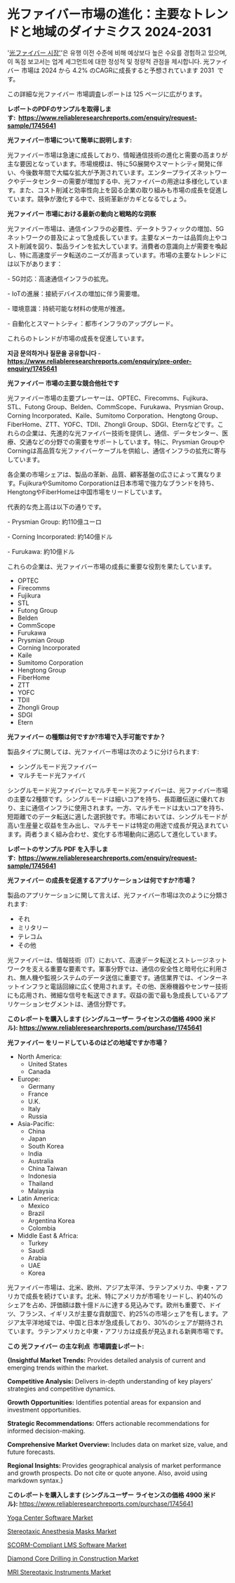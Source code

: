 <p><h1>光ファイバー市場の進化：主要なトレンドと地域のダイナミクス 2024-2031</h1></p><p>'<a href="https://www.reliableresearchreports.com/optical-fiber-r1745641?utm_campaign=110&utm_medium=36&utm_source=Github&utm_content=ia&utm_term=28102024&utm_id=optical-fiber">光ファイバー 시장'</a>'은 유행 이전 수준에 비해 예상보다 높은 수요를 경험하고 있으며, 이 독점 보고서는 업계 세그먼트에 대한 정성적 및 정량적 관점을 제시합니다. 光ファイバー 市場は 2024 から 4.2% のCAGRに成長すると予想されています 2031&nbsp; です。</p>
<p>この詳細な光ファイバー 市場調査レポートは 125 ページに広がります。</p>
<p><strong>レポートのPDFのサンプルを取得します</strong><strong>:&nbsp;&nbsp;<a href="https://www.reliableresearchreports.com/enquiry/request-sample/1745641?utm_campaign=110&utm_medium=36&utm_source=Github&utm_content=ia&utm_term=28102024&utm_id=optical-fiber">https://www.reliableresearchreports.com/enquiry/request-sample/1745641</a></strong></p>
<p><strong>光ファイバー市場について簡単に説明します:</strong></p>
<p><p>光ファイバー市場は急速に成長しており、情報通信技術の進化と需要の高まりが主な要因となっています。市場規模は、特に5G展開やスマートシティ開発に伴い、今後数年間で大幅な拡大が予測されています。エンタープライズネットワークやデータセンターの需要が増加する中、光ファイバーの用途は多様化しています。また、コスト削減と効率性向上を図る企業の取り組みも市場の成長を促進しています。競争が激化する中で、技術革新がカギとなるでしょう。</p></p>
<p><strong>光ファイバー 市場における最新の動向と戦略的な洞察</strong></p>
<p><p>光ファイバー市場は、通信インフラの必要性、データトラフィックの増加、5Gネットワークの普及によって急成長しています。主要なメーカーは品質向上やコスト削減を図り、製品ラインを拡大しています。消費者の意識向上が需要を喚起し、特に高速度データ転送のニーズが高まっています。市場の主要なトレンドには以下があります：</p><p>- 5G対応：高速通信インフラの拡充。</p><p>- IoTの進展：接続デバイスの増加に伴う需要増。</p><p>- 環境意識：持続可能な材料の使用が推進。</p><p>- 自動化とスマートシティ：都市インフラのアップグレード。 </p><p>これらのトレンドが市場の成長を促進しています。</p></p>
<p><strong>지금 문의하거나 질문을 공유합니다</strong><strong>&nbsp;</strong>-<strong><a href="https://www.reliableresearchreports.com/enquiry/pre-order-enquiry/1745641?utm_campaign=110&utm_medium=36&utm_source=Github&utm_content=ia&utm_term=28102024&utm_id=optical-fiber">https://www.reliableresearchreports.com/enquiry/pre-order-enquiry/1745641</a></strong></p>
<p><strong>光ファイバー 市場の主要な競合他社です</strong></p>
<p><p>光ファイバー市場の主要プレーヤーは、OPTEC、Firecomms、Fujikura、STL、Futong Group、Belden、CommScope、Furukawa、Prysmian Group、Corning Incorporated、Kaile、Sumitomo Corporation、Hengtong Group、FiberHome、ZTT、YOFC、TDII、Zhongli Group、SDGI、Eternなどです。これらの企業は、先進的な光ファイバー技術を提供し、通信、データセンター、医療、交通などの分野での需要をサポートしています。特に、Prysmian GroupやCorningは高品質な光ファイバーケーブルを供給し、通信インフラの拡充に寄与しています。</p><p>各企業の市場シェアは、製品の革新、品質、顧客基盤の広さによって異なります。FujikuraやSumitomo Corporationは日本市場で強力なブランドを持ち、HengtongやFiberHomeは中国市場をリードしています。</p><p>代表的な売上高は以下の通りです。</p><p>- Prysmian Group: 約110億ユーロ</p><p>- Corning Incorporated: 約140億ドル</p><p>- Furukawa: 約10億ドル</p><p>これらの企業は、光ファイバー市場の成長に重要な役割を果たしています。</p></p>
<p><ul><li>OPTEC</li><li>Firecomms</li><li>Fujikura</li><li>STL</li><li>Futong Group</li><li>Belden</li><li>CommScope</li><li>Furukawa</li><li>Prysmian Group</li><li>Corning Incorporated</li><li>Kaile</li><li>Sumitomo Corporation</li><li>Hengtong Group</li><li>FiberHome</li><li>ZTT</li><li>YOFC</li><li>TDII</li><li>Zhongli Group</li><li>SDGI</li><li>Etern</li></ul></p>
<p><strong>光ファイバー の種類は何ですか?市場で入手可能ですか？</strong></p>
<p>製品タイプに関しては、光ファイバー市場は次のように分けられます:</p>
<p><ul><li>シングルモード光ファイバー</li><li>マルチモード光ファイバ</li></ul></p>
<p><p>シングルモード光ファイバーとマルチモード光ファイバーは、光ファイバー市場の主要な2種類です。シングルモードは細いコアを持ち、長距離伝送に優れており、主に通信インフラに使用されます。一方、マルチモードは太いコアを持ち、短距離でのデータ転送に適した選択肢です。市場においては、シングルモードが高い生産量と収益を生み出し、マルチモードは特定の用途で成長が見込まれています。両者うまく組み合わせ、変化する市場動向に適応して進化しています。</p></p>
<p><strong>レポートのサンプル PDF を入手します:&nbsp;</strong><strong>&nbsp;<a href="https://www.reliableresearchreports.com/enquiry/request-sample/1745641?utm_campaign=110&utm_medium=36&utm_source=Github&utm_content=ia&utm_term=28102024&utm_id=optical-fiber">https://www.reliableresearchreports.com/enquiry/request-sample/1745641</a></strong></p>
<p><strong>光ファイバー の成長を促進するアプリケーションは何ですか?市場？</strong></p>
<p>製品のアプリケーションに関して言えば、光ファイバー市場は次のように分類されます:</p>
<p><ul><li>それ</li><li>ミリタリー</li><li>テレコム</li><li>その他</li></ul></p>
<p><p>光ファイバーは、情報技術（IT）において、高速データ転送とストレージネットワークを支える重要な要素です。軍事分野では、通信の安全性と暗号化に利用され、無人機や監視システムのデータ送信に重要です。通信業界では、インターネットインフラと電話回線に広く使用されます。その他、医療機器やセンサー技術にも応用され、微細な信号を転送できます。収益の面で最も急成長しているアプリケーションセグメントは、通信分野です。</p></p>
<p><strong>このレポートを購入します (シングルユーザー ライセンスの価格 4900 米ドル):</strong><strong>&nbsp;<a href="https://www.reliableresearchreports.com/purchase/1745641?utm_campaign=110&utm_medium=36&utm_source=Github&utm_content=ia&utm_term=28102024&utm_id=optical-fiber">https://www.reliableresearchreports.com/purchase/1745641</a></strong></p>
<p><strong>光ファイバー をリードしているのはどの地域ですか市場？</strong></p>
<p><ul>
    <li>
        North America:
        <ul>
            <li>United States</li>
            <li>Canada</li>
        </ul>
    </li>
    <li>
        Europe:
        <ul>
            <li>Germany</li>
            <li>France</li>
            <li>U.K.</li>
            <li>Italy</li>
            <li>Russia</li>
        </ul>
    </li>
    <li>
        Asia-Pacific:
        <ul>
            <li>China</li>
            <li>Japan</li>
            <li>South Korea</li>
            <li>India</li>
            <li>Australia</li>
            <li>China Taiwan</li>
            <li>Indonesia</li>
            <li>Thailand</li>
            <li>Malaysia</li>
        </ul>
    </li>
    <li>
        Latin America:
        <ul>
            <li>Mexico</li>
            <li>Brazil</li>
            <li>Argentina Korea</li>
            <li>Colombia</li>
        </ul>
    </li>
    <li>
        Middle East & Africa:
        <ul>
            <li>Turkey</li>
            <li>Saudi</li>
            <li>Arabia</li>
            <li>UAE</li>
            <li>Korea</li>
        </ul>
    </li>
    </ul></p>
<p><p>光ファイバー市場は、北米、欧州、アジア太平洋、ラテンアメリカ、中東・アフリカで成長を続けています。北米、特にアメリカが市場をリードし、約40%のシェアを占め、評価額は数十億ドルに達する見込みです。欧州も重要で、ドイツ、フランス、イギリスが主要な貢献国で、約25%の市場シェアを有します。アジア太平洋地域では、中国と日本が急成長しており、30%のシェアが期待されています。ラテンアメリカと中東・アフリカは成長が見込まれる新興市場です。</p></p>
<p><strong>この 光ファイバー の主な利点&nbsp; 市場調査レポート:</strong></p>
<p><strong>{Insightful Market Trends:</strong> Provides detailed analysis of current and emerging trends within the market.</p>
<p><strong>Competitive Analysis:</strong> Delivers in-depth understanding of key players' strategies and competitive dynamics.</p>
<p><strong>Growth Opportunities:</strong> Identifies potential areas for expansion and investment opportunities.</p>
<p><strong>Strategic Recommendations:</strong> Offers actionable recommendations for informed decision-making.</p>
<p><strong>Comprehensive Market Overview: </strong>Includes data on market size, value, and future forecasts.</p>
<p><strong>Regional Insights: </strong>Provides geographical analysis of market performance and growth prospects. Do not cite or quote anyone. Also, avoid using markdown syntax.}</p>
<p><strong>このレポートを購入します (シングルユーザー ライセンスの価格 4900 米ドル):&nbsp;</strong><a href="https://www.reliableresearchreports.com/purchase/1745641?utm_campaign=110&utm_medium=36&utm_source=Github&utm_content=ia&utm_term=28102024&utm_id=optical-fiber">https://www.reliableresearchreports.com/purchase/1745641</a></p>
<p><p><a href="https://www.linkedin.com/pulse/future-trends-global-yoga-center-software-market-insights-analysis-paltc?utm_campaign=110&utm_medium=36&utm_source=Github&utm_content=ia&utm_term=28102024&utm_id=optical-fiber">Yoga Center Software Market</a></p><p><a href="https://github.com/CarolynWatkins697/Market-Research-Report-List-1/blob/main/stereotaxic-anesthesia-masks-market.md?utm_campaign=110&utm_medium=36&utm_source=Github&utm_content=ia&utm_term=28102024&utm_id=optical-fiber">Stereotaxic Anesthesia Masks Market</a></p><p><a href="https://www.linkedin.com/pulse/global-scorm-compliant-lms-software-131-cagr-forecast-2024-x1zuf?trk=public_post_embed_feed-article-content&utm_campaign=110&utm_medium=36&utm_source=Github&utm_content=ia&utm_term=28102024&utm_id=optical-fiber">SCORM-Compliant LMS Software Market</a></p><p><a href="https://issuu.com/reportprime-2/docs/diamond-core-drilling-in-constructi_56ea9d4d8aee62?utm_campaign=110&utm_medium=36&utm_source=Github&utm_content=ia&utm_term=28102024&utm_id=optical-fiber">Diamond Core Drilling in Construction Market</a></p><p><a href="https://github.com/lambertr3e8v/Market-Research-Report-List-1/blob/main/mri-stereotaxic-instruments-market.md?utm_campaign=110&utm_medium=36&utm_source=Github&utm_content=ia&utm_term=28102024&utm_id=optical-fiber">MRI Stereotaxic Instruments Market</a></p></p>
<p>&nbsp;</p>